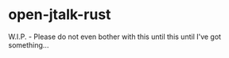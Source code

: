 # open-jtalk-rust
W.I.P. - Please do not even bother with this until this until I've got something...
